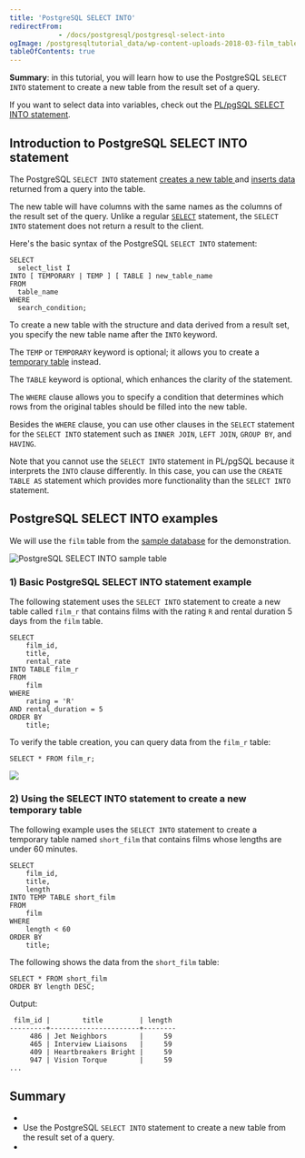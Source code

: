 ```yaml
---
title: 'PostgreSQL SELECT INTO'
redirectFrom: 
            - /docs/postgresql/postgresql-select-into
ogImage: /postgresqltutorial_data/wp-content-uploads-2018-03-film_table.png
tableOfContents: true
---
```



**Summary**: in this tutorial, you will learn how to use the PostgreSQL `SELECT INTO` statement to create a new table from the result set of a query.





If you want to select data into variables, check out the [PL/pgSQL SELECT INTO statement](https://www.postgresqltutorial.com/plpgsql-select-into/).





## Introduction to PostgreSQL SELECT INTO statement





The PostgreSQL `SELECT INTO` statement [creates a new table ](/docs/postgresql/postgresql-create-table/)and [inserts data](https://www.postgresqltutorial.com/postgresql-tutorial/postgresql-insert) returned from a query into the table.





The new table will have columns with the same names as the columns of the result set of the query. Unlike a regular [`SELECT`](/docs/postgresql/postgresql-select) statement, the `SELECT INTO` statement does not return a result to the client.





Here's the basic syntax of the PostgreSQL `SELECT INTO` statement:





```
SELECT
  select_list I
INTO [ TEMPORARY | TEMP ] [ TABLE ] new_table_name
FROM
  table_name
WHERE
  search_condition;
```





To create a new table with the structure and data derived from a result set, you specify the new table name after the `INTO` keyword.





The `TEMP` or `TEMPORARY` keyword is optional; it allows you to create a [temporary table](/docs/postgresql/postgresql-temporary-table) instead.





The `TABLE` keyword is optional, which enhances the clarity of the statement.





The `WHERE` clause allows you to specify a condition that determines which rows from the original tables should be filled into the new table.





Besides the `WHERE` clause, you can use other clauses in the `SELECT` statement for the `SELECT INTO` statement such as `INNER JOIN`, `LEFT JOIN`, `GROUP BY`, and `HAVING`.





Note that you cannot use the `SELECT INTO` statement in PL/pgSQL because it interprets the `INTO` clause differently. In this case, you can use the `CREATE TABLE AS` statement which provides more functionality than the `SELECT INTO` statement.





## PostgreSQL SELECT INTO examples





We will use the `film` table from the [sample database](https://www.postgresqltutorial.com/postgresql-getting-started/postgresql-sample-database/) for the demonstration.





![PostgreSQL SELECT INTO sample table](/postgresqltutorial_data/wp-content-uploads-2018-03-film_table.png)





### 1) Basic PostgreSQL SELECT INTO statement example





The following statement uses the `SELECT INTO` statement to create a new table called `film_r` that contains films with the rating `R` and rental duration 5 days from the `film` table.





```
SELECT
    film_id,
    title,
    rental_rate
INTO TABLE film_r
FROM
    film
WHERE
    rating = 'R'
AND rental_duration = 5
ORDER BY
    title;
```





To verify the table creation, you can query data from the `film_r` table:





```
SELECT * FROM film_r;
```





![](/postgresqltutorial_data/wp-content-uploads-2020-07-PostgreSQL-Select-Into-Example.png)





### 2) Using the SELECT INTO statement to create a new temporary table





The following example uses the `SELECT INTO` statement to create a temporary table named `short_film` that contains films whose lengths are under 60 minutes.





```
SELECT
    film_id,
    title,
    length
INTO TEMP TABLE short_film
FROM
    film
WHERE
    length < 60
ORDER BY
    title;
```





The following shows the data from the `short_film` table:





```
SELECT * FROM short_film
ORDER BY length DESC;
```





Output:





```
 film_id |        title         | length
---------+----------------------+--------
     486 | Jet Neighbors        |     59
     465 | Interview Liaisons   |     59
     409 | Heartbreakers Bright |     59
     947 | Vision Torque        |     59
...
```





## Summary





- 
- Use the PostgreSQL `SELECT INTO` statement to create a new table from the result set of a query.
- 


